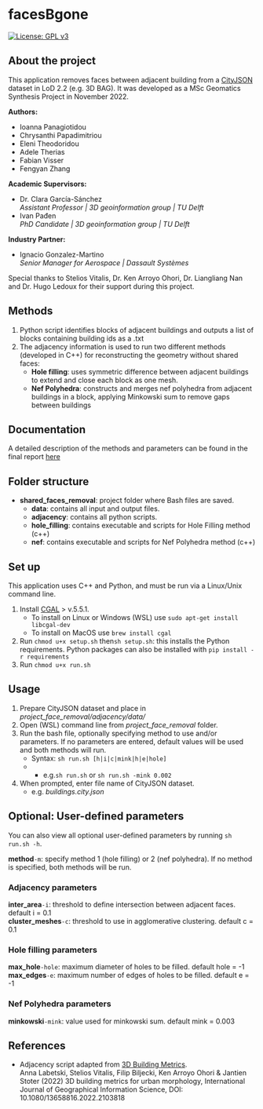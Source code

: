 # facesBgone
[![License: GPL v3](https://img.shields.io/badge/License-GPLv3-blue.svg)](https://www.gnu.org/licenses/gpl-3.0)

## About the project

This application removes faces between adjacent building from a [CityJSON](http://www.cityjson.org/ "CityJSON") dataset in LoD 2.2 (e.g. 3D BAG).
It was developed as a MSc Geomatics Synthesis Project in November 2022.

**Authors:**<br>
- Ioanna Panagiotidou
- Chrysanthi Papadimitriou
- Eleni Theodoridou
- Adele Therias
- Fabian Visser
- Fengyan Zhang

**Academic Supervisors:**<br>
- Dr. Clara García-Sánchez <br>
*Assistant Professor | 3D geoinformation group | TU Delft*
- Ivan Pađen <br>
*PhD Candidate | 3D geoinformation group | TU Delft*

**Industry Partner:**<br>
- Ignacio Gonzalez-Martino <br>
*Senior Manager for Aerospace | Dassault Systèmes*

Special thanks to Stelios Vitalis, Dr. Ken Arroyo Ohori, Dr. Liangliang Nan and Dr. Hugo Ledoux for their support during this project.

## Methods
1. Python script identifies blocks of adjacent buildings and outputs a list of blocks containing building ids as a .txt
2. The adjacency information is used to run two different methods (developed in C++) for reconstructing the geometry without shared faces:
   - **Hole filling**: uses symmetric difference between adjacent buildings to extend and close each block as one mesh.
   - **Nef Polyhedra**: constructs and merges nef polyhedra from adjacent buildings in a block, applying Minkowski sum to remove gaps between buildings
   
## Documentation
A detailed description of the methods and parameters can be found in the final report [here](https://www.tudelft.nl/en/education/programmes/masters/geomatics/msc-geomatics/programme/synthesis-project/)

## Folder structure
- **shared_faces_removal**: project folder where Bash files are saved.
  - **data**: contains all input and output files.
  - **adjacency**: contains all python scripts.
  - **hole_filling**: contains executable and scripts for Hole Filling method (c++)
  - **nef**: contains executable and scripts for Nef Polyhedra method (c++)
  
## Set up
This application uses C++ and Python, and must be run via a Linux/Unix command line.
1. Install [CGAL](https://www.cgal.org/ "CGAL") > v.5.5.1. 
   - To install on Linux or Windows (WSL) use `sudo apt-get install libcgal-dev`
   - To install on MacOS use `brew install cgal`
2. Run `chmod u+x setup.sh` then`sh setup.sh`: this installs the Python requirements. Python packages can also be installed with `pip install -r requirements`
3. Run `chmod u+x run.sh`

## Usage
1. Prepare CityJSON dataset and place in *project_face_removal/adjacency/data/*
2. Open (WSL) command line from *project_face_removal* folder.
3. Run the bash file, optionally specifying method to use and/or parameters. If no parameters are entered, default values will be used and both methods will run.
   - Syntax: `sh run.sh [h|i|c|mink|h|e|hole]`
   - - e.g.`sh run.sh` or `sh run.sh -mink 0.002 `
4. When prompted, enter file name of CityJSON dataset.
   - e.g. *buildings.city.json*

## Optional: User-defined parameters
You can also view all optional user-defined parameters by running `sh run.sh -h`.

**method**`-m`: specify method 1 (hole filling) or 2 (nef polyhedra). If no method is specified, both methods will be run.<br>

### Adjacency parameters<br>
**inter_area**`-i`: threshold to define intersection between adjacent faces. default i = 0.1<br>
**cluster_meshes**`-c`: threshold to use in agglomerative clustering. default c = 0.1<br>

### Hole filling parameters<br>
**max_hole**`-hole`: maximum diameter of holes to be filled. default hole = -1<br>
**max_edges**`-e`: maximum number of edges of holes to be filled. default e = -1<br>

### Nef Polyhedra parameters<br>
**minkowski**`-mink`: value used for minkowski sum. default mink = 0.003<br>

## References
- Adjacency script adapted from [3D Building Metrics](https://github.com/tudelft3d/3d-building-metrics/). <br>
Anna Labetski, Stelios Vitalis, Filip Biljecki, Ken Arroyo Ohori & Jantien Stoter (2022) 3D building metrics for urban morphology, International Journal of Geographical Information Science, DOI: 10.1080/13658816.2022.2103818
